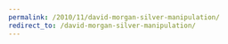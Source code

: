```yaml
---
permalink: /2010/11/david-morgan-silver-manipulation/
redirect_to: /david-morgan-silver-manipulation/
---
```

